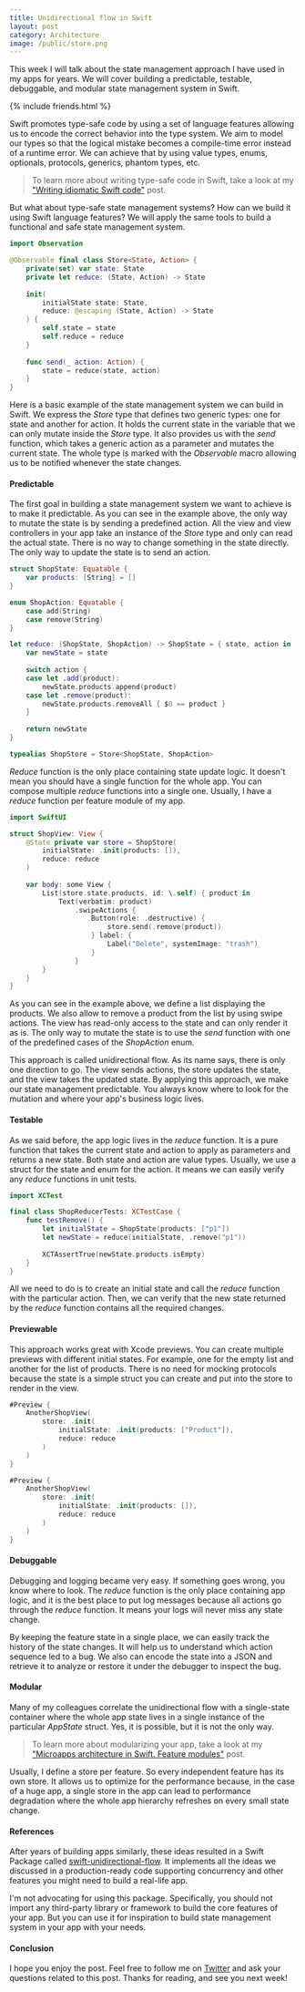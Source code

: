 ```yaml
---
title: Unidirectional flow in Swift
layout: post
category: Architecture
image: /public/store.png
---
```


This week I will talk about the state management approach I have used in my apps for years. We will cover building a predictable, testable, debuggable, and modular state management system in Swift.

{% include friends.html %}

Swift promotes type-safe code by using a set of language features allowing us to encode the correct behavior into the type system. We aim to model our types so that the logical mistake becomes a compile-time error instead of a runtime error. We can achieve that by using value types, enums, optionals, protocols, generics, phantom types, etc.

> To learn more about writing type-safe code in Swift, take a look at my ["Writing idiomatic Swift code"](/2021/04/01/writing-idiomatic-swift-code/) post.

But what about type-safe state management systems? How can we build it using Swift language features? We will apply the same tools to build a functional and safe state management system.

```swift
import Observation

@Observable final class Store<State, Action> {
    private(set) var state: State
    private let reduce: (State, Action) -> State
    
    init(
        initialState state: State,
        reduce: @escaping (State, Action) -> State
    ) {
        self.state = state
        self.reduce = reduce
    }
    
    func send(_ action: Action) {
        state = reduce(state, action)
    }
}
```

Here is a basic example of the state management system we can build in Swift. We express the *Store* type that defines two generic types: one for state and another for action. It holds the current state in the variable that we can only mutate inside the *Store* type. It also provides us with the *send* function, which takes a generic action as a parameter and mutates the current state. The whole type is marked with the *Observable* macro allowing us to be notified whenever the state changes.

#### Predictable 
The first goal in building a state management system we want to achieve is to make it predictable. As you can see in the example above, the only way to mutate the state is by sending a predefined action. All the view and view controllers in your app take an instance of the *Store* type and only can read the actual state. There is no way to change something in the state directly. The only way to update the state is to send an action.

```swift
struct ShopState: Equatable {
    var products: [String] = []
}

enum ShopAction: Equatable {
    case add(String)
    case remove(String)
}

let reduce: (ShopState, ShopAction) -> ShopState = { state, action in
    var newState = state
    
    switch action {
    case let .add(product):
        newState.products.append(product)
    case let .remove(product):
        newState.products.removeAll { $0 == product }
    }
    
    return newState
}

typealias ShopStore = Store<ShopState, ShopAction>
```

*Reduce* function is the only place containing state update logic. It doesn't mean you should have a single function for the whole app. You can compose multiple *reduce* functions into a single one. Usually, I have a *reduce* function per feature module of my app.

```swift
import SwiftUI

struct ShopView: View {
    @State private var store = ShopStore(
        initialState: .init(products: []),
        reduce: reduce
    )
    
    var body: some View {
        List(store.state.products, id: \.self) { product in
            Text(verbatim: product)
                .swipeActions {
                    Button(role: .destructive) {
                        store.send(.remove(product))
                    } label: {
                        Label("Delete", systemImage: "trash")
                    }
                }
        }
    }
}
```

As you can see in the example above, we define a list displaying the products. We also allow to remove a product from the list by using swipe actions. The view has read-only access to the state and can only render it as is. The only way to mutate the state is to use the *send* function with one of the predefined cases of the *ShopAction* enum.

This approach is called unidirectional flow. As its name says, there is only one direction to go. The view sends actions, the store updates the state, and the view takes the updated state. By applying this approach, we make our state management predictable. You always know where to look for the mutation and where your app's business logic lives.

#### Testable
As we said before, the app logic lives in the *reduce* function. It is a pure function that takes the current state and action to apply as parameters and returns a new state. Both state and action are value types. Usually, we use a struct for the state and enum for the action. It means we can easily verify any *reduce* functions in unit tests.

```swift
import XCTest

final class ShopReducerTests: XCTestCase {
    func testRemove() {
        let initialState = ShopState(products: ["p1"])
        let newState = reduce(initialState, .remove("p1"))
        
        XCTAssertTrue(newState.products.isEmpty)
    }
}
```

All we need to do is to create an initial state and call the *reduce* function with the particular action. Then, we can verify that the new state returned by the *reduce* function contains all the required changes.

#### Previewable
This approach works great with Xcode previews. You can create multiple previews with different initial states. For example, one for the empty list and another for the list of products. There is no need for mocking protocols because the state is a simple struct you can create and put into the store to render in the view.

```swift
#Preview {
    AnotherShopView(
        store: .init(
            initialState: .init(products: ["Product"]),
            reduce: reduce
        )
    )
}

#Preview {
    AnotherShopView(
        store: .init(
            initialState: .init(products: []),
            reduce: reduce
        )
    )
}
```

#### Debuggable
Debugging and logging became very easy. If something goes wrong, you know where to look. The *reduce* function is the only place containing app logic, and it is the best place to put log messages because all actions go through the *reduce* function. It means your logs will never miss any state change.

By keeping the feature state in a single place, we can easily track the history of the state changes. It will help us to understand which action sequence led to a bug. We also can encode the state into a JSON and retrieve it to analyze or restore it under the debugger to inspect the bug.

#### Modular
Many of my colleagues correlate the unidirectional flow with a single-state container where the whole app state lives in a single instance of the particular *AppState* struct. Yes, it is possible, but it is not the only way.

> To learn more about modularizing your app, take a look at my ["Microapps architecture in Swift. Feature modules"](/2023/07/11/unidirectional-flow-in-swift/) post.

Usually, I define a store per feature. So every independent feature has its own store. It allows us to optimize for the performance because, in the case of a huge app, a single store in the app can lead to performance degradation where the whole app hierarchy refreshes on every small state change.

#### References
After years of building apps similarly, these ideas resulted in a Swift Package called [swift-unidirectional-flow](http://github.com/mecid/swift-unidirectional-flow). It implements all the ideas we discussed in a production-ready code supporting concurrency and other features you might need to build a real-life app.

I'm not advocating for using this package. Specifically, you should not import any third-party library or framework to build the core features of your app. But you can use it for inspiration to build state management system in your app with your needs.

#### Conclusion
I hope you enjoy the post. Feel free to follow me on [Twitter](https://twitter.com/mecid) and ask your questions related to this post. Thanks for reading, and see you next week!
